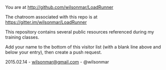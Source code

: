 You are at http://github.com/wilsonmar/LoadRunner

The chatroom associated with this repo is at https://gitter.im/wilsonmar/LoadRunner

This repository contains several public resources referenced during my training classes.

Add your name to the bottom of this visitor list (with a blank line above and below your entry), 
then create a push request.

2015.02.14 - wilsonmar@gmail.com - @wilsonmar
